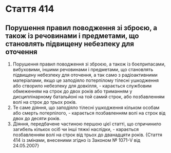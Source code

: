 Cтаття 414
====
Порушення правил поводження зі зброєю, а також із речовинами і предметами, що становлять підвищену небезпеку для оточення
----
1. Порушення правил поводження зі зброєю, а також із боєприпасами, вибуховими, іншими речовинами і предметами, що становлять підвищену небезпеку для оточення, а так само з радіоактивними матеріалами, якщо це заподіяло потерпілому тілесні ушкодження або створило небезпеку для довкілля, -
карається службовим обмеженням на строк до двох років або триманням у дисциплінарному батальйоні на той самий строк, або позбавленням волі на строк до трьох років.
2. Те саме діяння, що заподіяло тілесні ушкодження кільком особам або смерть потерпілого, -
карається позбавленням волі на строк від двох до десяти років.
3. Діяння, передбачене частиною першою цієї статті, що спричинило загибель кількох осіб чи інші тяжкі наслідки, -
карається позбавленням волі на строк від трьох до дванадцяти років.
{Стаття 414 із змінами, внесеними згідно із Законом № 1071-V від 24.05.2007}
